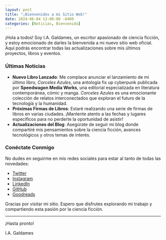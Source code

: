 ```yaml
---
layout: post
title: "¡Bienvenidos a mi Sitio Web!"
date: 2024-06-04 12:00:00 -0400
categories: [Noticias, Bienvenida]
---
```


¡Hola a todos! Soy I.A. Galdames, un escritor apasionado de ciencia ficción, y estoy emocionado de darles la bienvenida a mi nuevo sitio web oficial. Aquí podrás encontrar todas las actualizaciones sobre mis últimos proyectos, libros y eventos.

### Últimas Noticias

- **Nuevo Libro Lanzado**: Me complace anunciar el lanzamiento de mi último libro, _Corceles Azules_, una antología fix up cyberpunk publicada por **Speedwagon Media Works**, una editorial especializada en literatura contemporánea, cómic y manga. _Corceles Azules_ es una emocionante colección de relatos interconectados que exploran el futuro de la tecnología y la humanidad.
- **Próximas Firmas de Libros**: Estaré realizando una serie de firmas de libros en varias ciudades. ¡Mantente atento a las fechas y lugares específicos para no perderte la oportunidad de asistir!
- **Actualizaciones del Blog**: Asegúrate de seguir mi blog donde compartiré mis pensamientos sobre la ciencia ficción, avances tecnológicos y otros temas de interés.

### Conéctate Conmigo

No dudes en seguirme en mis redes sociales para estar al tanto de todas las novedades:

- [Twitter](https://twitter.com/IAGaldames)
- [Instagram](https://www.instagram.com/iagaldames)
- [LinkedIn](https://www.linkedin.com/in/ignaciogaldames/)
- [GitHub](https://github.com/ignaciogaldames)
- [Goodreads](https://www.goodreads.com/author/show/16542460.I_A_Galdames)

Gracias por visitar mi sitio. Espero que disfrutes explorando mi trabajo y compartiendo esta pasión por la ciencia ficción.

---

¡Hasta pronto!

I.A. Galdames
